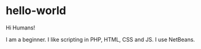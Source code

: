 # hello-world

Hi Humans!

I am a beginner. I like scripting in PHP, HTML, CSS and JS. I use NetBeans.
